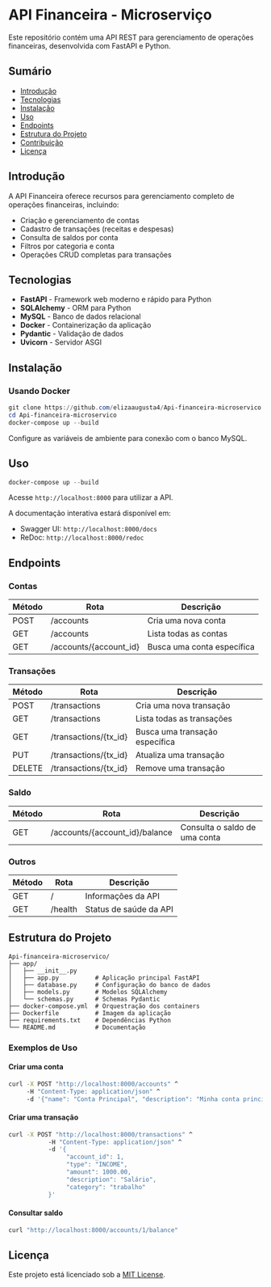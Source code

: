 # API Financeira - Microserviço

Este repositório contém uma API REST para gerenciamento de operações financeiras, desenvolvida com FastAPI e Python.

## Sumário

- [Introdução](#introdução)
- [Tecnologias](#tecnologias)
- [Instalação](#instalação)
- [Uso](#uso)
- [Endpoints](#endpoints)
- [Estrutura do Projeto](#estrutura-do-projeto)
- [Contribuição](#contribuição)
- [Licença](#licença)

## Introdução

A API Financeira oferece recursos para gerenciamento completo de operações financeiras, incluindo:
- Criação e gerenciamento de contas
- Cadastro de transações (receitas e despesas)
- Consulta de saldos por conta
- Filtros por categoria e conta
- Operações CRUD completas para transações

## Tecnologias

- **FastAPI** - Framework web moderno e rápido para Python
- **SQLAlchemy** - ORM para Python
- **MySQL** - Banco de dados relacional
- **Docker** - Containerização da aplicação
- **Pydantic** - Validação de dados
- **Uvicorn** - Servidor ASGI

## Instalação

### Usando Docker 

```powershell
git clone https://github.com/elizaaugusta4/Api-financeira-microservico.git
cd Api-financeira-microservico
docker-compose up --build
```

Configure as variáveis de ambiente para conexão com o banco MySQL.

## Uso

```powershell
docker-compose up --build
```

Acesse `http://localhost:8000` para utilizar a API.

A documentação interativa estará disponível em:
- Swagger UI: `http://localhost:8000/docs`
- ReDoc: `http://localhost:8000/redoc`

## Endpoints

### Contas

| Método | Rota                    | Descrição                    |
|--------|-------------------------|------------------------------|
| POST   | /accounts               | Cria uma nova conta          |
| GET    | /accounts               | Lista todas as contas        |
| GET    | /accounts/{account_id}  | Busca uma conta específica   |

### Transações

| Método | Rota                        | Descrição                      |
|--------|-----------------------------|--------------------------------|
| POST   | /transactions               | Cria uma nova transação        |
| GET    | /transactions               | Lista todas as transações      |
| GET    | /transactions/{tx_id}       | Busca uma transação específica |
| PUT    | /transactions/{tx_id}       | Atualiza uma transação         |
| DELETE | /transactions/{tx_id}       | Remove uma transação           |

### Saldo

| Método | Rota                          | Descrição                    |
|--------|-------------------------------|------------------------------|
| GET    | /accounts/{account_id}/balance| Consulta o saldo de uma conta|

### Outros

| Método | Rota     | Descrição               |
|--------|----------|-------------------------|
| GET    | /        | Informações da API      |
| GET    | /health  | Status de saúde da API  |

## Estrutura do Projeto

```
Api-financeira-microservico/
├── app/
│   ├── __init__.py
│   ├── app.py          # Aplicação principal FastAPI
│   ├── database.py     # Configuração do banco de dados
│   ├── models.py       # Modelos SQLAlchemy
│   └── schemas.py      # Schemas Pydantic
├── docker-compose.yml  # Orquestração dos containers
├── Dockerfile          # Imagem da aplicação
├── requirements.txt    # Dependências Python
└── README.md           # Documentação
```

### Exemplos de Uso

#### Criar uma conta
```bash
curl -X POST "http://localhost:8000/accounts" ^
     -H "Content-Type: application/json" ^
     -d '{"name": "Conta Principal", "description": "Minha conta principal"}'
```

#### Criar uma transação
```bash
curl -X POST "http://localhost:8000/transactions" ^
           -H "Content-Type: application/json" ^
           -d '{
                "account_id": 1,
                "type": "INCOME",
                "amount": 1000.00,
                "description": "Salário",
                "category": "trabalho"
           }'
```

#### Consultar saldo
```bash
curl "http://localhost:8000/accounts/1/balance"
```

## Licença

Este projeto está licenciado sob a [MIT License](LICENSE).
